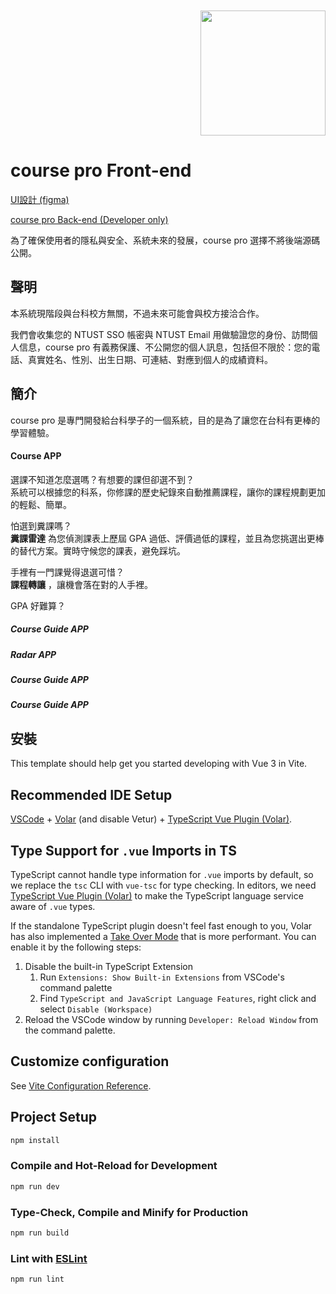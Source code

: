 <div align="right">
<br/><br/>
<img style="width: 200px; text-align: center" src="https://i.imgur.com/QaZES3Y.png" />
</div>

# course pro Front-end

[UI設計 (figma)](https://www.figma.com/file/3Uy156OSTesry8QePbLdfG)

[course pro Back-end (Developer only) ](https://github.com/ChengHung-Wang/course-pro-api)

為了確保使用者的隱私與安全、系統未來的發展，course pro 選擇不將後端源碼公開。

## 聲明
本系統現階段與台科校方無關，不過未來可能會與校方接洽合作。

我們會收集您的 NTUST SSO 帳密與 NTUST Email 用做驗證您的身份、訪問個人信息，course pro 有義務保護、不公開您的個人訊息，包括但不限於：您的電話、真實姓名、性別、出生日期、可連結、對應到個人的成績資料。

## 簡介
course pro 是專門開發給台科學子的一個系統，目的是為了讓您在台科有更棒的學習體驗。

#### Course APP
選課不知道怎麼選嗎？有想要的課但卻選不到？<br>
系統可以根據您的科系，你修課的歷史紀錄來自動推薦課程，讓你的課程規劃更加的輕鬆、簡單。

怕選到糞課嗎？<br>
<strong>糞課雷達</strong>
為您偵測課表上歷屆 GPA 過低、評價過低的課程，並且為您挑選出更棒的替代方案。實時守候您的課表，避免踩坑。

手裡有一門課覺得退選可惜？<br>
<strong>課程轉讓</strong> ，讓機會落在對的人手裡。

GPA 好難算？<br>
<strong></strong>

##### Course Guide APP
##### Radar APP
##### Course Guide APP
##### Course Guide APP

## 安裝

This template should help get you started developing with Vue 3 in Vite.

## Recommended IDE Setup

[VSCode](https://code.visualstudio.com/) + [Volar](https://marketplace.visualstudio.com/items?itemName=Vue.volar) (and disable Vetur) + [TypeScript Vue Plugin (Volar)](https://marketplace.visualstudio.com/items?itemName=Vue.vscode-typescript-vue-plugin).

## Type Support for `.vue` Imports in TS

TypeScript cannot handle type information for `.vue` imports by default, so we replace the `tsc` CLI with `vue-tsc` for type checking. In editors, we need [TypeScript Vue Plugin (Volar)](https://marketplace.visualstudio.com/items?itemName=Vue.vscode-typescript-vue-plugin) to make the TypeScript language service aware of `.vue` types.

If the standalone TypeScript plugin doesn't feel fast enough to you, Volar has also implemented a [Take Over Mode](https://github.com/johnsoncodehk/volar/discussions/471#discussioncomment-1361669) that is more performant. You can enable it by the following steps:

1. Disable the built-in TypeScript Extension
    1) Run `Extensions: Show Built-in Extensions` from VSCode's command palette
    2) Find `TypeScript and JavaScript Language Features`, right click and select `Disable (Workspace)`
2. Reload the VSCode window by running `Developer: Reload Window` from the command palette.

## Customize configuration

See [Vite Configuration Reference](https://vitejs.dev/config/).

## Project Setup

```sh
npm install
```

### Compile and Hot-Reload for Development

```sh
npm run dev
```

### Type-Check, Compile and Minify for Production

```sh
npm run build
```

### Lint with [ESLint](https://eslint.org/)

```sh
npm run lint
```
